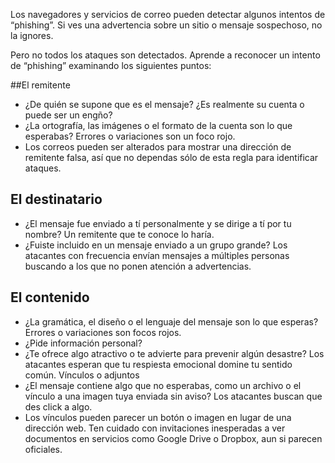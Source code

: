[Title]: # (¿Cómo detectar Phishing?)
[Order]: # (2)

Los navegadores y servicios de correo pueden detectar algunos intentos de “phishing”. Si ves una advertencia sobre un sitio o mensaje sospechoso, no la ignores.

Pero no todos los ataques son detectados. Aprende a reconocer un intento de “phishing” examinando los siguientes puntos:

##El remitente

* ¿De quién se supone que es el mensaje? ¿Es realmente su cuenta o puede ser un engño?
* ¿La ortografía, las imágenes o el formato de la cuenta son lo que esperabas? Errores o variaciones son un foco rojo.
* Los correos pueden ser alterados para mostrar una dirección de remitente falsa, así que no dependas sólo de esta regla para identificar ataques.

## El destinatario

* ¿El mensaje fue enviado a tí personalmente y se dirige a tí por tu nombre? Un remitente que te conoce lo haría. 
* ¿Fuiste incluido en un mensaje enviado a un grupo grande? Los atacantes con frecuencia envían mensajes a múltiples personas buscando a los que no ponen atención a advertencias. 

## El contenido

* ¿La gramática, el diseño o el lenguaje del mensaje son lo que esperas? Errores o variaciones son focos rojos. 
* ¿Pide información personal?
* ¿Te ofrece algo atractivo o te advierte para prevenir algún desastre? Los atacantes esperan que tu respiesta emocional domine tu sentido común.
Vínculos o adjuntos
* ¿El mensaje contiene algo que no esperabas, como un archivo o el vínculo a una imagen tuya enviada sin aviso? Los atacantes buscan que des click a algo. 
* Los vínculos pueden parecer un botón o imagen en lugar de una dirección web. Ten cuidado con invitaciones inesperadas a ver documentos en servicios como Google Drive o Dropbox, aun si parecen oficiales.
